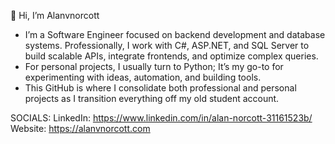 👋 Hi, I’m Alanvnorcott

- I’m a Software Engineer focused on backend development and database systems. Professionally, I work with C#, ASP.NET, and SQL Server to build scalable APIs, integrate frontends, and optimize complex queries.
- For personal projects, I usually turn to Python; It’s my go-to for experimenting with ideas, automation, and building tools.
- This GitHub is where I consolidate both professional and personal projects as I transition everything off my old student account.

SOCIALS:
LinkedIn: https://www.linkedin.com/in/alan-norcott-31161523b/
Website: https://alanvnorcott.com

